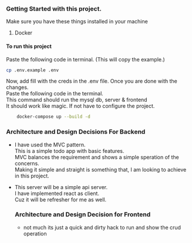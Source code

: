 ### Getting Started with this project.

Make sure you have these things installed in your machine

1. Docker

#### To run this project

Paste the following code in terminal. (This will copy the example.)

```bash
cp .env.example .env
```

Now, add fill with the creds in the .env file. Once you are done with the changes.\
Paste the following code in the terminal.\
This command should run the mysql db, server & frontend\
It should work like magic. If not have to configure the project.

```bash
    docker-compose up --build -d
```

### Architecture and Design Decisions For Backend

- I have used the MVC pattern.\
  This is a simple todo app with basic features.\
  MVC balances the requirement and shows a simple speration of the concerns.\
  Making it simple and straight is something that, I am looking to achieve in this project.

- This server will be a simple api server.\
  I have implemented react as client.\
  Cuz it will be refresher for me as well.

  ### Architecture and Design Decision for Frontend

  - not much its just a quick and dirty hack to run and show the crud operation
